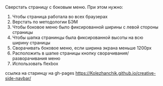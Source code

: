 Сверстать страницу с боковым меню.
При этом нужно:

1. Чтобы страница работала во всех браузерах
2. Верстать по методологии БЭМ
3. Чтобы боковое меню было фиксированной ширины с левой стороны страницы
4. Чтобы шапка странинцы была фиксированной высоты на всю ширину страницы
5. Сворачивать боковое меню, если ширина экрана меньше 1200px
6. Расположить в шапке страницы кнопку сворачивания/разворачивания меню
7. Использовать flexbox

ссылка на старинцу на gh-pages https://Kolezhanchik.github.io/creative-side-navbar/
